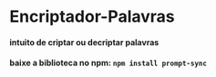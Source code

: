 # Encriptador-Palavras

#### intuito de criptar ou decriptar palavras

#### baixe a biblioteca no npm: ```npm install prompt-sync```
